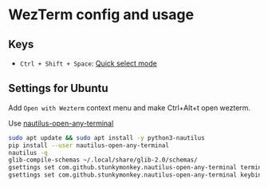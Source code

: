 # WezTerm config and usage

## Keys

- `Ctrl + Shift + Space`: [Quick select mode](https://wezfurlong.org/wezterm/quickselect.html)

## Settings for Ubuntu

Add `Open with Wezterm` context menu and make Ctrl+Alt+t open wezterm.

Use [nautilus-open-any-terminal](https://github.com/Stunkymonkey/nautilus-open-any-terminal)

```bash
sudo apt update && sudo apt install -y python3-nautilus
pip install --user nautilus-open-any-terminal
nautilus -q
glib-compile-schemas ~/.local/share/glib-2.0/schemas/
gsettings set com.github.stunkymonkey.nautilus-open-any-terminal terminal wezterm
gsettings set com.github.stunkymonkey.nautilus-open-any-terminal keybindings '<Ctrl><Alt>t'
```
